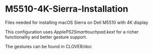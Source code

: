 # M5510-4K-Sierra-Installation
Files needed for installing macOS Sierra on Dell M5510 with 4K display


This configuration uses _ApplePS2Smarttouchpad.kext_ for a richer functionality and better gesture support.

The gestures can be found in CLOVER/doc


